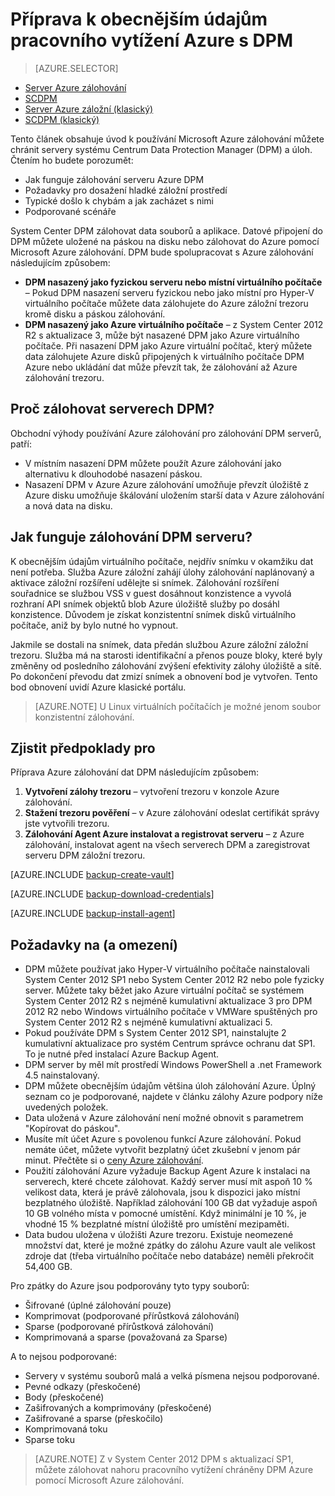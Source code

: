 <properties
    pageTitle="Úvod k zálohování Azure DPM | Microsoft Azure"
    description="Úvod k zálohování DPM serverů pomocí služby Azure zálohování"
    services="backup"
    documentationCenter=""
    authors="Nkolli1"
    manager="shreeshd"
    editor=""
    keywords="Centrum dat ochranu správce, správce ochranu dat, dpm zálohování"/>

<tags
    ms.service="backup"
    ms.workload="storage-backup-recovery"
    ms.tgt_pltfrm="na"
    ms.devlang="na"
    ms.topic="article"
    ms.date="08/21/2016"
    ms.author="trinadhk;giridham;jimpark;markgal"/>

# <a name="preparing-to-back-up-workloads-to-azure-with-dpm"></a>Příprava k obecnějším údajům pracovního vytížení Azure s DPM

> [AZURE.SELECTOR]
- [Server Azure zálohování](backup-azure-microsoft-azure-backup.md)
- [SCDPM](backup-azure-dpm-introduction.md)
- [Server Azure záložní (klasický)](backup-azure-microsoft-azure-backup-classic.md)
- [SCDPM (klasický)](backup-azure-dpm-introduction-classic.md)


Tento článek obsahuje úvod k používání Microsoft Azure zálohování můžete chránit servery systému Centrum Data Protection Manager (DPM) a úloh. Čtením ho budete porozumět:

- Jak funguje zálohování serveru Azure DPM
- Požadavky pro dosažení hladké záložní prostředí
- Typické došlo k chybám a jak zacházet s nimi
- Podporované scénáře

System Center DPM zálohovat data souborů a aplikace. Datové připojení do DPM můžete uložené na páskou na disku nebo zálohovat do Azure pomocí Microsoft Azure zálohování. DPM bude spolupracovat s Azure zálohování následujícím způsobem:

- **DPM nasazený jako fyzickou serveru nebo místní virtuálního počítače** – Pokud DPM nasazení serveru fyzickou nebo jako místní pro Hyper-V virtuálního počítače můžete data zálohujete do Azure záložní trezoru kromě disku a páskou zálohování.
- **DPM nasazený jako Azure virtuálního počítače** – z System Center 2012 R2 s aktualizace 3, může být nasazené DPM jako Azure virtuálního počítače. Při nasazení DPM jako Azure virtuální počítač, který můžete data zálohujete Azure disků připojených k virtuálního počítače DPM Azure nebo ukládání dat může převzít tak, že zálohování až Azure zálohování trezoru.

## <a name="why-backup-your-dpm-servers"></a>Proč zálohovat serverech DPM?

Obchodní výhody používání Azure zálohování pro zálohování DPM serverů, patří:

- V místním nasazení DPM můžete použít Azure zálohování jako alternativu k dlouhodobé nasazení páskou.
- Nasazení DPM v Azure Azure zálohování umožňuje převzít úložiště z Azure disku umožňuje škálování uložením starší data v Azure zálohování a nová data na disku.

## <a name="how-does-dpm-server-backup-work"></a>Jak funguje zálohování DPM serveru?
K obecnějším údajům virtuálního počítače, nejdřív snímku v okamžiku dat není potřeba. Služba Azure záložní zahájí úlohy zálohování naplánovaný a aktivace záložní rozšíření udělejte si snímek. Zálohování rozšíření souřadnice se službou VSS v guest dosáhnout konzistence a vyvolá rozhraní API snímek objektů blob Azure úložiště služby po dosáhl konzistence. Důvodem je získat konzistentní snímek disků virtuálního počítače, aniž by bylo nutné ho vypnout.

Jakmile se dostali na snímek, data předán službou Azure záložní záložní trezoru. Služba má na starosti identifikační a přenos pouze bloky, které byly změněny od posledního zálohování zvýšení efektivity zálohy úložiště a sítě. Po dokončení převodu dat zmizí snímek a obnovení bod je vytvořen. Tento bod obnovení uvidí Azure klasické portálu.

>[AZURE.NOTE] U Linux virtuálních počítačích je možné jenom soubor konzistentní zálohování.

## <a name="prerequisites"></a>Zjistit předpoklady pro
Příprava Azure zálohování dat DPM následujícím způsobem:

1. **Vytvoření zálohy trezoru** – vytvoření trezoru v konzole Azure zálohování.
2. **Stažení trezoru pověření** – v Azure zálohování odeslat certifikát správy jste vytvořili trezoru.
3. **Zálohování Agent Azure instalovat a registrovat serveru** – z Azure zálohování, instalovat agent na všech serverech DPM a zaregistrovat serveru DPM záložní trezoru.

[AZURE.INCLUDE [backup-create-vault](../../includes/backup-create-vault.md)]

[AZURE.INCLUDE [backup-download-credentials](../../includes/backup-download-credentials.md)]

[AZURE.INCLUDE [backup-install-agent](../../includes/backup-install-agent.md)]


## <a name="requirements-and-limitations"></a>Požadavky na (a omezení)

- DPM můžete používat jako Hyper-V virtuálního počítače nainstalovali System Center 2012 SP1 nebo System Center 2012 R2 nebo pole fyzicky server. Můžete taky běžet jako Azure virtuální počítač se systémem System Center 2012 R2 s nejméně kumulativní aktualizace 3 pro DPM 2012 R2 nebo Windows virtuálního počítače v VMWare spuštěných pro System Center 2012 R2 s nejméně kumulativní aktualizaci 5.
- Pokud používáte DPM s System Center 2012 SP1, nainstalujte 2 kumulativní aktualizace pro systém Centrum správce ochranu dat SP1. To je nutné před instalací Azure Backup Agent.
- DPM server by měl mít prostředí Windows PowerShell a .net Framework 4.5 nainstalovaný.
- DPM můžete obecnějším údajům většina úloh zálohování Azure. Úplný seznam co je podporované, najdete v článku zálohy Azure podpory níže uvedených položek.
- Data uložená v Azure zálohování není možné obnovit s parametrem "Kopírovat do páskou".
- Musíte mít účet Azure s povolenou funkcí Azure zálohování. Pokud nemáte účet, můžete vytvořit bezplatný účet zkušební v jenom pár minut. Přečtěte si o [ceny Azure zálohování](https://azure.microsoft.com/pricing/details/backup/).
- Použití zálohování Azure vyžaduje Backup Agent Azure k instalaci na serverech, které chcete zálohovat. Každý server musí mít aspoň 10 % velikost data, která je právě zálohovala, jsou k dispozici jako místní bezplatného úložiště. Například zálohování 100 GB dat vyžaduje aspoň 10 GB volného místa v pomocné umístění. Když minimální je 10 %, je vhodné 15 % bezplatné místní úložiště pro umístění mezipaměti.
- Data budou uložena v úložišti Azure trezoru. Existuje neomezené množství dat, které je možné zpátky do zálohu Azure vault ale velikost zdroje dat (třeba virtuálního počítače nebo databáze) neměli překročit 54,400 GB.

Pro zpátky do Azure jsou podporovány tyto typy souborů:

- Šifrované (úplné zálohování pouze)
- Komprimovat (podporované přírůstková zálohování)
- Sparse (podporované přírůstková zálohování)
- Komprimovaná a sparse (považovaná za Sparse)

A to nejsou podporované:

- Servery v systému souborů malá a velká písmena nejsou podporované.
- Pevné odkazy (přeskočené)
- Body (přeskočené)
- Zašifrovaných a komprimovány (přeskočené)
- Zašifrované a sparse (přeskočilo)
- Komprimovaná toku
- Sparse toku

>[AZURE.NOTE] Z v System Center 2012 DPM s aktualizací SP1, můžete zálohovat nahoru pracovního vytížení chráněny DPM Azure pomocí Microsoft Azure zálohování.
